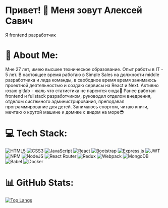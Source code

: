 # Привет! 👋 Меня зовут Алексей Савич

Я frontend разработчик

# 💫 About Me:
Мне 27 лет, имею высшее техническое образование. Опыт работы в IT - 5 лет. В настоящее время работаю в Simple Sales на должности middle разработчика и лида команды, в свободное время время занимаюсь проектной деятельностью и создаю сервисы на React и Next. Активно юзаю gitlab - жаль что статистика не парсится сюда🤷 Ранее работал frontend и fullstack разработчиком, руководил отделом внедрения, отделом системного администрирования, преподавал программирование для детей. Занимаюсь спортом, читаю книги, мечтаю о крутой машине и домике с видом на море😎
# 💻 Tech Stack:

![HTML5](https://img.shields.io/badge/html5-%23E34F26.svg?style=for-the-badge&logo=html5&logoColor=white) ![CSS3](https://img.shields.io/badge/css3-%231572B6.svg?style=for-the-badge&logo=css3&logoColor=white) ![JavaScript](https://img.shields.io/badge/javascript-%23323330.svg?style=for-the-badge&logo=javascript&logoColor=%23F7DF1E) ![React](https://img.shields.io/badge/react-%2320232a.svg?style=for-the-badge&logo=react&logoColor=%2361DAFB) ![Bootstrap](https://img.shields.io/badge/bootstrap-%23563D7C.svg?style=for-the-badge&logo=bootstrap&logoColor=white) ![Express.js](https://img.shields.io/badge/express.js-%23404d59.svg?style=for-the-badge&logo=express&logoColor=%2361DAFB) ![JWT](https://img.shields.io/badge/JWT-black?style=for-the-badge&logo=JSON%20web%20tokens) ![NPM](https://img.shields.io/badge/NPM-%23000000.svg?style=for-the-badge&logo=npm&logoColor=white) ![NodeJS](https://img.shields.io/badge/node.js-6DA55F?style=for-the-badge&logo=node.js&logoColor=white) ![React Router](https://img.shields.io/badge/React_Router-CA4245?style=for-the-badge&logo=react-router&logoColor=white) ![Redux](https://img.shields.io/badge/redux-%23593d88.svg?style=for-the-badge&logo=redux&logoColor=white) ![Webpack](https://img.shields.io/badge/webpack-%238DD6F9.svg?style=for-the-badge&logo=webpack&logoColor=black) ![MongoDB](https://img.shields.io/badge/MongoDB-%234ea94b.svg?style=for-the-badge&logo=mongodb&logoColor=white) ![Babel](https://img.shields.io/badge/Babel-F9DC3e?style=for-the-badge&logo=babel&logoColor=black) ![Docker](https://img.shields.io/badge/docker-%230db7ed.svg?style=for-the-badge&logo=docker&logoColor=white) 

# 📊 GitHub Stats:

[![Top Langs](https://github-readme-stats.vercel.app/api/top-langs/?username=aliksab&hide_progress=false)](https://github.com/aliksab/github-readme-stats)
